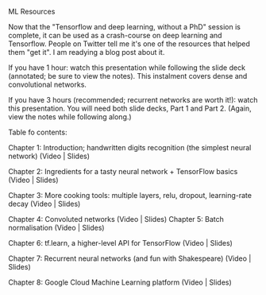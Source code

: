 ML Resources

Now that the "Tensorflow and deep learning, without a PhD" session is complete, it can be used as a crash-course on deep learning and Tensorflow. People on Twitter tell me it's one of the resources that helped them "get it". I am readying a blog post about it.

If you have 1 hour: watch this presentation while following the slide deck (annotated; be sure to view the notes). This instalment covers dense and convolutional networks.

If you have 3 hours (recommended; recurrent networks are worth it!): watch this presentation. You will need both slide decks, Part 1 and Part 2. (Again, view the notes while following along.)

Table fo contents:

Chapter 1: Introduction; handwritten digits recognition (the simplest neural network) (Video | Slides)

Chapter 2: Ingredients for a tasty neural network + TensorFlow basics (Video | Slides)

Chapter 3: More cooking tools: multiple layers, relu, dropout, learning-rate decay (Video | Slides)

Chapter 4: Convoluted networks (Video | Slides)
Chapter 5: Batch normalisation (Video | Slides)

Chapter 6: tf.learn, a higher-level API for TensorFlow (Video | Slides)

Chapter 7: Recurrent neural networks (and fun with Shakespeare) (Video | Slides)

Chapter 8: Google Cloud Machine Learning platform (Video | Slides)